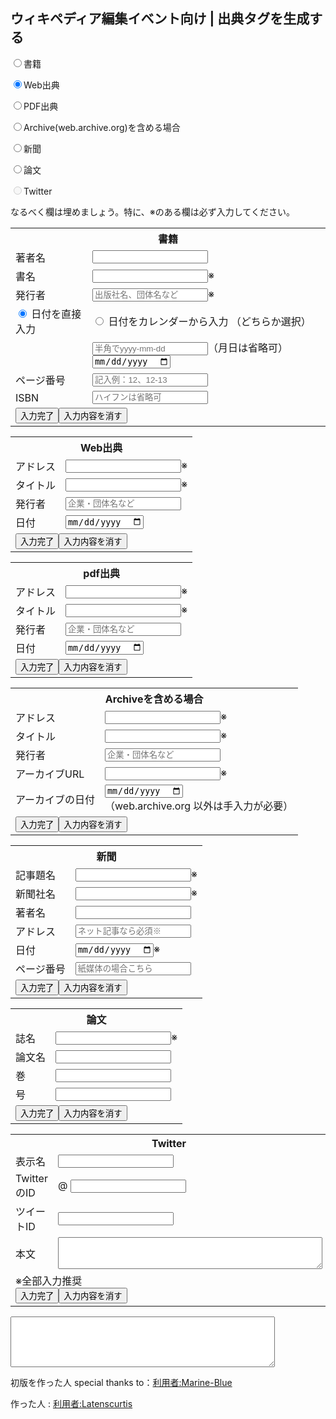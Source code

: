 
<script type="text/javascript" src="https://code.jquery.com/jquery-3.5.1.min.js"></script>
<script type="text/javascript" src="ref_tag.js"></script>
<script type="text/javascript" src="https://ad.xdomain.ne.jp/js/server-php.js"></script>

## ウィキペディア編集イベント向け | 出典タグを生成する


<div id="type">
<p>
<input type="radio" name="type" onClick="type_change('#ref_book')" id="book" value="#ref_book"><label for="book">書籍</label>
	
<input type="radio" name="type" onClick="type_change('#ref_web')" id="web" value="#ref_web" checked><label for="web">Web出典</label>
	
<input type="radio" name="type" onClick="type_change('#ref_pdf')" id="pdf" value="#ref_pdf"><label for="pdf">PDF出典</label>
	
<input type="radio" name="type" onClick="type_change('#ref_archive')" id="archive" value="#ref_archive"><label for="archive">Archive(web.archive.org)を含める場合</label>
	
<input type="radio" name="type" onClick="type_change('#ref_newspaper')" id="newspaper" value="#ref_newspaper"><label for="newspaper">新聞</label>
	
<input type="radio" name="type" onClick="type_change('#ref_journal')" id="journal" value="#ref_journal"><label for="journal">論文</label>
	
<input type="radio" name="type" onClick="type_change('#ref_tweet')" id="tweet" value="#ref_tweet" class="opiton_hide" disabled><label for="tweet" class="opiton_hide">Twitter</label>
	
</p>

なるべく欄は埋めましょう。特に、<span class="need">※</span>のある欄は必ず入力してください。

</div>

<div id="ref_book" class="ref_type">
<form>
<table class="ref_input">
<tr>
<th colspan="2">書籍</th>
</tr>
<tr>
<td class="first_input">著者名</td><td><input type="text" name="author"></td>
</tr>
<tr>
<td>書名</td><td><input type="text" name="title"><span class="need title">※</span></td>
</tr>
<tr>
<td>発行者</td><td><input type="text" name="publisher" placeholder="出版社名、団体名など"><span class="need publisher">※</span></td>
</tr>
<tr>
<td>
<input type="radio" name="yearInput" value="#directInput" id="direct" onclick="inputSelect('#directInput','#calenderInput','#directLabel','#calenderLabel')" class="yy_direct" checked="checked">
<label for="direct" id="directLabel">日付を直接入力</label>
</td>
<td>
<input type="radio" name="yearInput" value="#calenderInput" id="calender" onclick="inputSelect('#calenderInput','#directInput','#calenderLabel','#directLabel')" class="yy_calender">
<label for="calender" id="calenderLabel">日付をカレンダーから入力</label>
（どちらか選択）
</td>
</tr>
<tr>
<td class="book_date">&nbsp;</td><td>
	<input type="text" name="yearDirect" id="directInput" class="yearInput" onchange="date_replace()" placeholder="半角でyyyy-mm-dd"><span class="directInputNote">（月日は省略可）</span>
	<input type="date" name="yearCalender" id="calenderInput" class="yearInput">
</td>
</tr>
<tr>
<td>ページ番号</td><td><input type="text" name="page" onchange="page_replace()" placeholder="記入例：12、12-13"></td>
</tr>
<tr>
<td>ISBN</td><td><input type="text" name="isbn" placeholder="ハイフンは省略可" onchange="isbn_replace()"></td>
</tr>
<tr>
<td colspan="2" class="button"><input type="button" value="入力完了" onClick="ref_book()"><input type="reset" value="入力内容を消す"></td>
</tr>
</table>
</form>
</div>


<div id="ref_web" class="ref_type">
<form>
<table class="ref_input">
<tr>
<th colspan="2">Web出典</th>
</tr>
<tr>
</tr>
<tr>
<td class="first_input">アドレス</td><td><input type="text" name="url"><span class="need address">※</span></td>
</tr>
<tr>
<td>タイトル</td><td><input type="text" name="title"><span class="need title">※</span></td>
</tr>
<tr>
<td>発行者</td><td><input type="text" name="publisher" placeholder="企業・団体名など"></td>
</tr>
<tr>
<td>日付</td><td><input type="date" name="date"></td>
</tr>
<tr>
<td colspan="2" class="button"><input type="button" value="入力完了" onClick="ref_web()"><input type="reset" value="入力内容を消す"></td>
</tr>
</table>
</form>
</div>
<div id="ref_pdf" class="ref_type">
<form>
<table class="ref_input">
<tr>
<th colspan="2">pdf出典</th>
</tr>
<tr>
</tr>
<tr>
<td class="first_input">アドレス</td><td><input type="text" name="url"><span class="need address">※</span></td>
</tr>
<tr>
<td>タイトル</td><td><input type="text" name="title"><span class="need title">※</span></td>
</tr>
<tr>
<td>発行者</td><td><input type="text" name="publisher" placeholder="企業・団体名など"></td>
</tr>
<tr>
<td>日付</td><td><input type="date" name="date"></td>
</tr>
<tr>
<td colspan="2" class="button"><input type="button" value="入力完了" onClick="ref_pdf()"><input type="reset" value="入力内容を消す"></td>
</tr>
</table>
</form>
</div>
<div id="ref_archive" class="ref_type">
<form>
<table class="ref_input">
<tr>
<th colspan="2">Archiveを含める場合</th>
</tr>
<tr>
<td class="first_input">アドレス</td><td><input type="text" name="url"><span class="need address">※</span></td>
</tr>
<tr>
<td>タイトル</td><td><input type="text" name="title"><span class="need title">※</span></td>
</tr>
<tr>
<td>発行者</td><td><input type="text" name="publisher" placeholder="企業・団体名など"></td>
</tr>
<tr>
<td>アーカイブURL</td><td><input type="text" name="archive"><span class="need arcurl">※</span></td>
</tr>
<tr>
<td>アーカイブの日付</td><td><input type="date" name="archivedate"><span class="need arcdate"></span><br>（web.archive.org 以外は手入力が必要）</td>
</tr>
<tr>
<td colspan="2" class="button"><input type="button" value="入力完了" onClick="ref_archive()"><input type="reset" value="入力内容を消す"></td>
</tr>
</table>
</form>
</div>

<div id="ref_newspaper" class="ref_type">
<form>
<table class="ref_input">
<tr>
<th colspan="2">新聞</th>
</tr>
<tr>
<td class="first_input">記事題名</td><td><input type="text" name="title"><span class="need title">※</span></td>
</tr>
<tr>
<td>新聞社名</td><td><input type="text" name="newspaper"><span class="need news">※</span></td>
</tr>
<tr>
<td>著者名</td><td><input type="text" name="author"></td>
</tr>
<tr>
<td>アドレス</td><td><input type="text" name="url" placeholder="ネット記事なら必須※"></td>
</tr>
<tr>
<td>日付</td><td><input type="date" name="date"><span class="need date">※</span></td>
</tr>
<tr>
<td>ページ番号</td><td><input type="text" name="page" placeholder="紙媒体の場合こちら"></td>
</tr>
<tr>
<td colspan="2" class="button"><input type="button" value="入力完了" onClick="ref_newspaper()"><input type="reset" value="入力内容を消す"></td>
</tr>
</table>
</form>
</div>
<div id="ref_journal" class="ref_type">
<form>
<table class="ref_input">
<tr>
<th colspan="2">論文</th>
</tr>
<tr>
<td class="first_input">誌名</td><td><input type="text" name="journal"><span class="need journal">※</span></td>
</tr>
<tr>
<td>論文名</td><td><input type="text" name="title"></td>
</tr>
<tr>
<td>巻</td><td><input type="text" name="volume"></td>
</tr>
<tr>
<td>号</td><td><input type="text" name="issue"></td>
</tr>
<tr>
<td colspan="2" class="button"><input type="button" value="入力完了" onClick="ref_journal()"><input type="reset" value="入力内容を消す"></td>
</tr>
</table>
</form>
</div>
<div id="ref_tweet" class="ref_type">
<form>
<table class="ref_input">
<tr>
<th colspan="2">Twitter</th>
</tr>
<tr>
<td class="first_input">表示名</td><td><input type="text" name="twitter_name"></td>
</tr>
<tr>
<td>TwitterのID</td><td>@ <input type="text" name="twitter_id"></td>
</tr>
<tr>
<td>ツイートID</td><td><input type="text" name="tweet_id"></td>
</tr>
<tr>
<td>本文</td><td><textarea cols="50" rows="3" name="tweet"></textarea></td>
</tr>
<tr>
<td colspan="2" class="button"><span class="need">※</span>全部入力推奨<br><input type="button" value="入力完了" onClick="ref_tweet()"><input type="reset" value="入力内容を消す"></td>
</tr>
</table>
</form>
</div>

<p>
<textarea cols="50" rows="5" id="result" onfocus="this.select()"></textarea>
</p>

初版を作った人 special thanks to：[利用者:Marine-Blue](https://ja.wikipedia.org/wiki/%E5%88%A9%E7%94%A8%E8%80%85:Marine-Blue)

作った人 : [利用者:Latenscurtis](https://ja.wikipedia.org/wiki/%E5%88%A9%E7%94%A8%E8%80%85:Latenscurtis)
